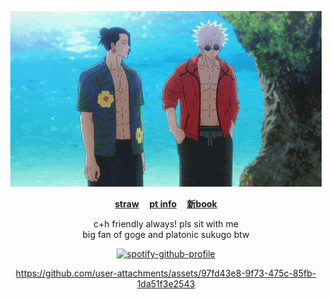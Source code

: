 <p align="center"><img src=https://github.com/zyvism/weepwop/blob/main/gogemybeloved.gif>
  
<p align="center"><b><a href="https://seamsquire.straw.page">straw</a> ‎ ‎‎ ‎‎ ‎‎ <a href="https://rentry.co/gonatsuu">pt info</a> ‎ ‎‎ ‎‎ ‎‎ <a href="https://getou.atabook.org">新book</a></b>

<p align="center">c+h friendly always! pls sit with me<br>
big fan of goge and platonic sukugo btw

<div align="center"> 
  
[![spotify-github-profile](https://spotify-github-profile.kittinanx.com/api/view?uid=252hl5un6vede7zfg68sn7jbd&cover_image=true&theme=natemoo-re&show_offline=false&background_color=121212&interchange=true&bar_color=7f7c92&bar_color_cover=false)](https://github.com/kittinan/spotify-github-profile)

https://github.com/user-attachments/assets/97fd43e8-9f73-475c-85fb-1da51f3e2543

